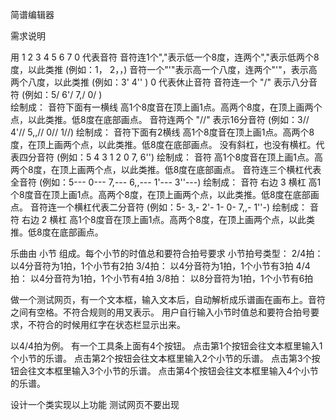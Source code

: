  
简谱编辑器

需求说明

 用 1 2 3 4 5 6 7  0 代表音符
 音符连1个","表示低一个8度，连两个","表示低两个8度，以此类推 (例如：1， 2，，)
 音符一个"'"表示高一个八度，连两个"'"，表示高两个八度，以此类推 (例如：3' 4'' )
 0 代表休止音符
 音符连一个 "/" 表示八分音符     (例如：5/ 6'/  7,/ 0/ )    
   绘制成： 音符下面有一横线  高1个8度音在顶上画1点。高两个8度，在顶上画两个点，以此类推。低8度在底部画点。
 音符连两个 "//" 表示16分音符   (例如：3// 4'//  5,,// 0// 1//)
   绘制成： 音符下面有2横线  高1个8度音在顶上画1点。高两个8度，在顶上画两个点，以此类推。低8度在底部画点。
 没有斜杠，也没有横杠。代表四分音符  (例如：5 4 3 1 2 0 7, 6'')
   绘制成： 音符  高1个8度音在顶上画1点。高两个8度，在顶上画两个点，以此类推。低8度在底部画点。
 音符连三个横杠代表全音符  (例如：5--- 0--- 7,--- 6,,--- 1'--- 3''---)
   绘制成： 音符 右边 3 横杠  高1个8度音在顶上画1点。高两个8度，在顶上画两个点，以此类推。低8度在底部画点。
 音符连一个横杠代表二分音符  (例如：5- 3,- 2'- 1- 0- 7,,- 1''-)
   绘制成： 音符 右边 2 横杠   高1个8度音在顶上画1点。高两个8度，在顶上画两个点，以此类推。低8度在底部画点。

乐曲由 小节 组成。每个小节的时值总和要符合拍号要求
小节拍号类型：
2/4拍： 以4分音符为1拍，1个小节有2拍
3/4拍： 以4分音符为1拍，1个小节有3拍
4/4拍： 以4分音符为1拍，1个小节有4拍
3/8拍： 以8分音符为1拍，1个小节有6拍

做一个测试网页，有一个文本框，输入文本后，自动解析成乐谱画在画布上。音符之间有空格。不符合规则的用叉表示。
用户自行输入小节时值总和要符合拍号要求，不符合的时候用红字在状态栏显示出来。

以4/4拍为例。
有一个工具条上面有4个按钮。
点击第1个按钮会往文本框里输入1个小节的乐谱。
点击第2个按钮会往文本框里输入2个小节的乐谱。
点击第3个按钮会往文本框里输入3个小节的乐谱。
点击第4个按钮会往文本框里输入4个小节的乐谱。

设计一个类实现以上功能
测试网页不要出现<style>,所有<style>由 类生成。
测试网页的body是空的，所有DOM是由JavaScript类生成的。

手机上可以完美运行



d2.html 2025/2/15 12:30




v12 2:56am
升级 
功能不变，
instance[m]() 改成 instance[m](ctx)

2:45am
升级 v11
主页上加画布
实现 class1 的 drawCircle函数，当点类实例的成员函数时可在画布上画圆。


2025/2/15 2:17am
index.html

设计一个网页，可以在网页上设计JavaScript类。
有一个文本框浮动可移动。
有一个类名显示工具条浮动可移动，该工具条上的按钮点击的时候会把类代码显示在文本框里。每个按钮会有一个初始的类代码实例。
有一个更新按钮，点击的时候可以把文本框里的内容更新到类名按钮上。
另外有一个类对象生成工具条。上面的按钮依次对应类名工具条上的按钮。
每按对应的按钮的时候会生成对应的类的实例，画布上可以渲染类的所有成员函数。
测试网页顶部有一个导航菜单，其中有一个菜单可以跳转到deep seek主页。
可以在手机上完美演示。
把代码集成1个文件。给我传过来。
 